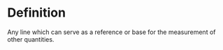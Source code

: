 # Definition

Any line which can serve as a reference or base for the measurement of
other quantities.
